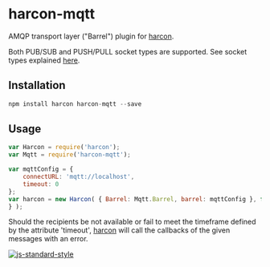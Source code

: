 # harcon-mqtt
AMQP transport layer ("Barrel") plugin for [harcon](https://github.com/imrefazekas/harcon).

Both PUB/SUB and PUSH/PULL socket types are supported. See socket types explained [here](http://www.squaremobius.net/rabbit.js/).


## Installation

```javascript
npm install harcon harcon-mqtt --save
```


## Usage

```javascript
var Harcon = require('harcon');
var Mqtt = require('harcon-mqtt');

var mqttConfig = {
	connectURL: 'mqtt://localhost',
	timeout: 0
};
var harcon = new Harcon( { Barrel: Mqtt.Barrel, barrel: mqttConfig }, function(err){
} );
```

Should the recipients be not available or fail to meet the timeframe defined by the attribute 'timeout', [harcon](https://github.com/imrefazekas/harcon) will call the callbacks of the given messages with an error.

[![js-standard-style](https://cdn.rawgit.com/feross/standard/master/badge.svg)](https://github.com/feross/standard)
